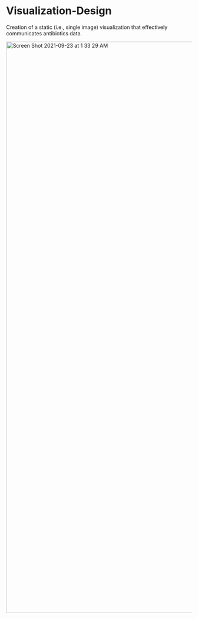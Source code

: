 # Visualization-Design

Creation of a static (i.e., single image) visualization that effectively communicates antibiotics data.

<img width="1552" alt="Screen Shot 2021-09-23 at 1 33 29 AM" src="https://user-images.githubusercontent.com/53503018/134463618-fbea6116-5d29-40e0-8582-6d49284a51c4.png">
